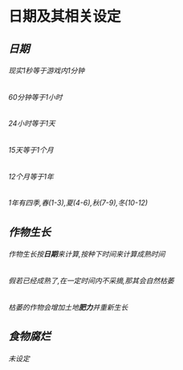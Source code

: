 # 日期及其相关设定
## *日期*
###### 现实1秒等于游戏内1分钟
###### 60分钟等于1小时
###### 24小时等于1天
###### 15天等于1个月
###### 12个月等于1年
###### 1年有四季,春(1-3),夏(4-6),秋(7-9),冬(10-12)

## *作物生长*
###### 作物生长按**日期**来计算,按种下时间来计算成熟时间
###### 假若已经成熟了,在一定时间内不采摘,那其会自然枯萎
###### 枯萎的作物会增加土地**肥力**并重新生长

## *食物腐烂*
###### 未设定
